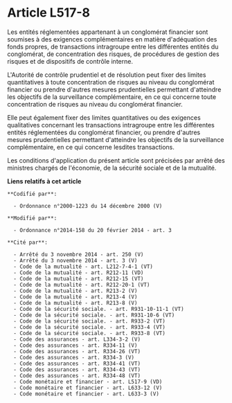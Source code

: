 # Article L517-8

Les entités réglementées appartenant à un conglomérat financier sont soumises à des exigences complémentaires en matière
d'adéquation des fonds propres, de transactions intragroupe entre les différentes entités du conglomérat, de concentration
des risques, de procédures de gestion des risques et de dispositifs de contrôle interne.

L'Autorité de contrôle prudentiel et de résolution peut fixer des limites quantitatives à toute concentration de risques au
niveau du conglomérat financier ou prendre d'autres mesures prudentielles permettant d'atteindre les objectifs de la
surveillance complémentaire, en ce qui concerne toute concentration de risques au niveau du conglomérat financier.

Elle peut également fixer des limites quantitatives ou des exigences qualitatives concernant les transactions intragroupe
entre les différentes entités réglementées du conglomérat financier, ou prendre d'autres mesures prudentielles permettant
d'atteindre les objectifs de la surveillance complémentaire, en ce qui concerne lesdites transactions.

Les conditions d'application du présent article sont précisées par arrêté des ministres chargés de l'économie, de la sécurité
sociale et de la mutualité.

**Liens relatifs à cet article**

	**Codifié par**:

	  - Ordonnance n°2000-1223 du 14 décembre 2000 (V)

	**Modifié par**:

	  - Ordonnance n°2014-158 du 20 février 2014 - art. 3

	**Cité par**:

	  - Arrêté du 3 novembre 2014 - art. 250 (V)
	  - Arrêté du 3 novembre 2014 - art. 3 (V)
	  - Code de la mutualité - art. L212-7-4-1 (VT)
	  - Code de la mutualité - art. R212-11 (VD)
	  - Code de la mutualité - art. R212-15 (VT)
	  - Code de la mutualité - art. R212-20-1 (VT)
	  - Code de la mutualité - art. R213-2 (V)
	  - Code de la mutualité - art. R213-4 (V)
	  - Code de la mutualité - art. R213-8 (V)
	  - Code de la sécurité sociale. - art. R931-10-11-1 (VT)
	  - Code de la sécurité sociale. - art. R931-10-6 (VT)
	  - Code de la sécurité sociale. - art. R933-2 (VT)
	  - Code de la sécurité sociale. - art. R933-4 (VT)
	  - Code de la sécurité sociale. - art. R933-8 (VT)
	  - Code des assurances - art. L334-3-2 (V)
	  - Code des assurances - art. R334-11 (V)
	  - Code des assurances - art. R334-26 (VT)
	  - Code des assurances - art. R334-3 (V)
	  - Code des assurances - art. R334-41 (VT)
	  - Code des assurances - art. R334-43 (VT)
	  - Code des assurances - art. R334-48 (VT)
	  - Code monétaire et financier - art. L517-9 (VD)
	  - Code monétaire et financier - art. L633-12 (V)
	  - Code monétaire et financier - art. L633-3 (V)
